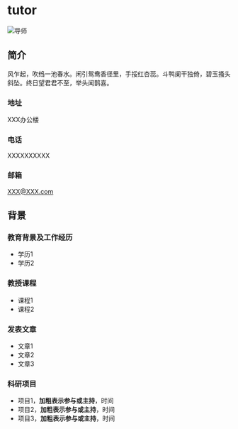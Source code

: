 # tutor
![导师](https://img0.baidu.com/it/u=2429969874,3951745950&fm=253&fmt=auto&app=120&f=JPEG?w=1114&h=800)
## 简介
风乍起，吹绉一池春水。闲引鸳鸯香径里，手挼红杏蕊。斗鸭阑干独倚，碧玉搔头斜坠。终日望君君不至，举头闻鹊喜。
### 地址
XXX办公楼
### 电话
XXXXXXXXXX
### 邮箱
XXX@XXX.com
## 背景
### 教育背景及工作经历
* 学历1
* 学历2
### 教授课程
* 课程1
* 课程2
### 发表文章
* 文章1
* 文章2
* 文章3
### 科研项目
* 项目1，**加粗表示参与或主持**，时间
* 项目2，**加粗表示参与或主持**，时间
* 项目3，**加粗表示参与或主持**，时间
